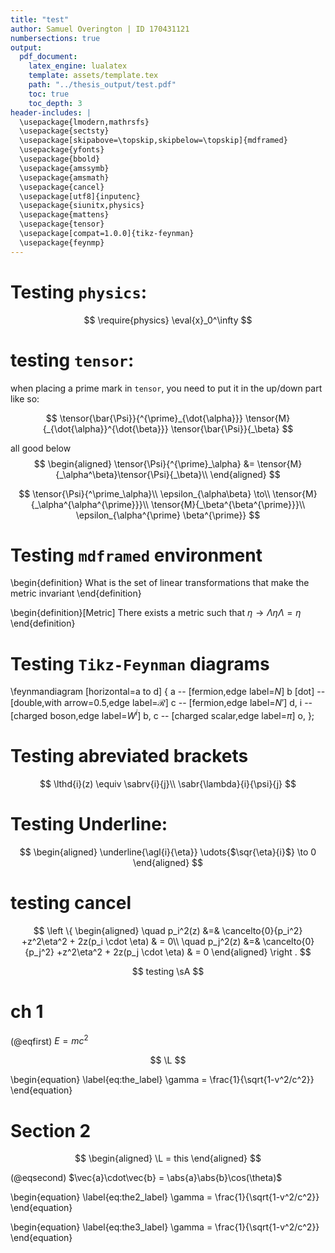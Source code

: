 ```yaml
---
title: "test"
author: Samuel Overington | ID 170431121
numbersections: true
output:
  pdf_document:
    latex_engine: lualatex
    template: assets/template.tex
    path: "../thesis_output/test.pdf"
    toc: true
    toc_depth: 3
header-includes: |
  \usepackage{lmodern,mathrsfs}
  \usepackage{sectsty}
  \usepackage[skipabove=\topskip,skipbelow=\topskip]{mdframed}
  \usepackage{yfonts}
  \usepackage{bbold}
  \usepackage{amssymb}
  \usepackage{amsmath}
  \usepackage{cancel}
  \usepackage[utf8]{inputenc}
  \usepackage{siunitx,physics}
  \usepackage{mattens}
  \usepackage{tensor}
  \usepackage[compat=1.0.0]{tikz-feynman}
  \usepackage{feynmp}
---
```



# Testing `physics`:
$$
  \require{physics}
  \eval{x}_0^\infty
$$

# testing `tensor`:
  when placing a prime mark in `tensor`, you need to put it in the up/down part like so:

$$
\tensor{\bar{\Psi}}{^{\prime}_{\dot{\alpha}}} \tensor{M}{_{\dot{\alpha}}^{\dot{\beta}}} \tensor{\bar{\Psi}}{_\beta}
$$

all good below
$$
\begin{aligned}
  \tensor{\Psi}{^{\prime}_\alpha} &= \tensor{M}{_\alpha^\beta}\tensor{\Psi}{_\beta}\\
\end{aligned}
$$

$$
  \tensor{\Psi}{^\prime_\alpha}\\
  \epsilon_{\alpha\beta} \to\\
  \tensor{M}{_\alpha^{\alpha^{\prime}}}\\
  \tensor{M}{_\beta^{\beta^{\prime}}}\\
\epsilon_{\alpha^{\prime} \beta^{\prime}}
$$


# Testing `mdframed` environment
<!-- Defined in `assets/custom.tex`
\mdfdefinestyle{theoremstyle}{%
  linecolor=black,linewidth=2pt,%
  frametitlerule=true,%
  frametitlebackgroundcolor=gray!20,
  innertopmargin=\topskip,innerbottommargin=\topskip,
}
\mdtheorem[style=theoremstyle]{definition}{Definition}
 -->

\begin{definition}
  What is the set of linear transformations that make the metric invariant
\end{definition}

\begin{definition}[Metric]
  There exists a metric such that $\eta \to \Lambda \eta \Lambda = \eta$
\end{definition}

# Testing `Tikz-Feynman` diagrams

\feynmandiagram [horizontal=a to d] {
  a -- [fermion,edge label=$N$] b [dot] -- [double,with arrow=0.5,edge label=$\mathcal{R}$] c -- [fermion,edge label=$N'$] d,
  i -- [charged boson,edge label=$W^i$] b,
  c -- [charged scalar,edge label=$\pi$] o,
};

# Testing abreviated brackets  

$$
  \lthd{i}(z) \equiv  \sabrv{i}{j}\\
  \sabr{\lambda}{i}{\psi}{j}
$$

# Testing Underline:
$$
\begin{aligned}
  \underline{\agl{i}{\eta}} \udots{$\sqr{\eta}{i}$} \to 0
\end{aligned}
$$

<!--
  \underline{\agl{i}{\eta}} \udots{$\sqr{\eta}{i}$} \to 0
  \udots{$\agl{j}{\eta}$} \underline{\sqr{\eta}{j}} \to 0\\

  \underline{\agl{i}{\eta}} \dotuline{\sqr{\eta}{i}} \to 0\\
  \dotuline{\agl{j}{\eta}} \underline{\sqr{\eta}{j}} \to 0
-->

# testing cancel

$$
\left \{
\begin{aligned}
  \quad p_i^2(z) &=& \cancelto{0}{p_i^2} +z^2\eta^2 + 2z(p_i \cdot \eta) & = 0\\
  \quad p_j^2(z) &=& \cancelto{0}{p_j^2} +z^2\eta^2 + 2z(p_j \cdot \eta) & = 0
\end{aligned}
\right .
$$

$$
  testing \sA
$$

# ch 1
(@eqfirst) $E = mc^2$

$$
  \L
$$

\begin{equation}
  \label{eq:the_label}
  \gamma = \frac{1}{\sqrt{1-v^2/c^2}}
\end{equation}

# Section 2

$$
\begin{aligned}
  \L = this
\end{aligned}
$$

(@eqsecond) $\vec{a}\cdot\vec{b} = \abs{a}\abs{b}\cos(\theta)$

\begin{equation}
  \label{eq:the2_label}
  \gamma = \frac{1}{\sqrt{1-v^2/c^2}}
\end{equation}

\begin{equation}
  \label{eq:the3_label}
  \gamma = \frac{1}{\sqrt{1-v^2/c^2}}
\end{equation}

<!--
@import "assets/custom.md"
-->
